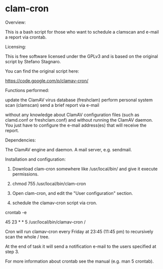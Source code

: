 clam-cron
=========

Overview:

This is a bash script for those who want to schedule a clamscan and e-mail a report via crontab.

Licensing:

This is free software licensed under the GPLv3 and is based on the original script by Stefano Stagnaro.

You can find the original script here:

https://code.google.com/p/clamav-cron/

Functions performed:

update the ClamAV virus database (freshclam)
perform personal system scan (clamscan)
send a brief report via e-mail

without any knowledge about ClamAV configuration files (such as clamd.conf or freshclam.conf) and without running the ClamAV daemon. You just have to configure the e-mail address(es) that will receive the report.

Dependencies:

The ClamAV engine and daemon.
A mail server, e.g. sendmail.

Installation and configuration:

1. Download clam-cron somewhere like /usr/local/bin/ and give it execute permissions.

2. chmod 755 /usr/local/bin/clam-cron

3. Open clam-cron, and edit the "User configuration" section.

4. schedule the clamav-cron script via cron.

crontab -e 

45 23 * * 5 /usr/local/bin/clamav-cron /

Cron will run clamav-cron every Friday at 23:45 (11:45 pm) to recursively scan the whole / tree. 

At the end of task it will send a notification e-mail to the users specified at step  3. 

For more information about crontab see the manual (e.g. man 5 crontab).

